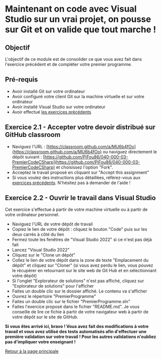 # Maintenant on code avec Visual Studio sur un vrai projet, on pousse sur Git et on valide que tout marche !

## Objectif

L'objectif de ce module est de consolider ce que vous avez fait dans l'exercice précédent et de compléter votre premier programme.

## Pré-requis

- Avoir installé Git sur votre ordinateur
- Avoir configuré votre client Git sur la machine virtuelle et sur votre ordinateur
- Avoir installé Visual Studio sur votre ordinateur
- Avoir effectué [les exercices précédents](EXERCICES01.md)

## Exercice 2.1 - Accepter votre devoir distribué sur GitHub classroom

- Naviguez l'URL : [https://classroom.github.com/a/MU6b4fOo](https://classroom.github.com/a/MU6b4fOo) ou naviguez directement le dépôt suivant : [https://github.com/PiFou86/040-000-03-PremierCodeCSharp](https://github.com/PiFou86/040-000-03-PremierCodeCSharp) et choisissez l'option "Fork".
- Acceptez le travail proposé en cliquant sur "Accept this assignment"
- Si vous voulez des instructions plus détaillées, référez-vous aux [exercices précédents](EXERCICES01.md). N'hésitez pas à demander de l'aide !

## Exercice 2.2 - Ouvrir le travail dans Visual Studio

Cet exercice s'effectue à partir de votre machine virtuelle ou à partir de votre ordinateur personnel.

- Naviguez l'URL de votre dépôt de travail
- Copiez le lien de votre dépôt : cliquez le bouton "Code" puis sur les deux carrés à côté du lien
- Fermez toute les fenêtres de "Visual Studio 2022" si ce n'est pas déjà fait
- Lancez "Visual Studio 2022"
- Cliquez sur le "Clone un dépôt"
- Collez le lien de votre dépôt dans la zone de texte "Emplacement du dépôt" et cliquez sur "Cloner" (si vous avez perdu le lien, vous pouvez le récupérer en retournant sur le site web de Git Hub et en sélectionnant votre dépôt)
- Si l'onglet "Explorateur de solutions" n'est pas affiché, cliquez sur "Explorateur de solutions" pour l'afficher
- Faites un double clic sur le dossier affiché. Le contenu va s'afficher
- Ouvrez le répertoire "PremierProgramme"
- Faites un double clic sur le fichier "PremierProgramme.sln"
- Faites l'exercice proposé dans le fichier "README.md". Je vous conseille de lire ce fichie à partir de votre navigateur web à partir de votre dépôt sur le site de GitHub.

**Si vous êtes arrivé ici, bravo ! Vous avez fait des modifications à votre travail et vous avez utilisé des tests automatisés afin d'effectuer une première validation sur votre travail ! Pour les autres validations n'oubliez pas d'impliquer votre enseignant !**

[Retour à la page principale](README.md)
